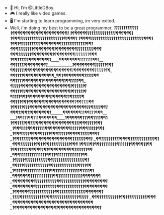 - 👋 Hi, I’m @LittleDBoy.
- 🎮 I really like video games.                                                      
- 🖥️ I'm starting to learn programming, im very exited.
- Well, i'm doing my best to be a great programmer.
___________________1111111111111__________________
______________1¶¶¶¶¶¶¶¶¶¶¶¶¶¶¶¶¶¶¶¶¶1_____________
___________1¶¶¶¶¶¶111111111111111¶¶¶¶¶¶1__________
_________1¶¶¶11111111111111111111111¶1¶¶¶1________
_______1¶¶¶¶1111111111111111111111111111¶¶¶1______
______1¶¶1¶1111111111¶¶¶¶¶¶¶¶1111111111111¶¶1_____
_____¶¶¶11111111¶¶¶¶¶¶¶¶1_¶¶¶¶¶¶¶¶111111111¶¶¶____
____¶¶¶1111111¶¶¶¶¶¶¶¶1_____¶¶¶¶¶¶¶¶11111111¶¶¶___
___1¶¶111111¶¶¶¶¶¶¶¶1_________¶¶¶¶¶¶¶¶1111111¶¶1__
___¶¶11111¶¶¶¶¶¶¶¶1____________1¶¶¶¶¶¶¶¶111111¶¶1_
__¶¶11111¶¶¶¶¶¶¶¶¶¶¶¶¶_____¶¶¶¶¶1¶¶¶¶¶¶¶¶111111¶¶_
__¶¶1111¶¶¶¶¶¶¶¶_____¶¶¶¶_¶¶_____1¶¶¶¶¶¶¶¶11111¶¶_
__¶¶1111¶¶¶¶¶¶¶1________¶¶________¶¶¶¶¶¶1¶¶1111¶¶_
__¶1111¶¶¶¶¶¶¶¶_______¶¶_¶_¶¶______¶¶¶¶¶¶1¶11111¶_
__¶¶111¶1¶¶¶¶¶¶_______¶¶_¶_¶¶______¶¶¶¶¶¶1¶11111¶_
__¶1111¶¶1¶¶¶¶¶¶________¶¶¶_______1¶¶¶¶¶11¶11111¶_
__¶¶111¶¶1¶¶¶¶¶¶1_____¶¶¶_¶¶______¶¶¶¶¶¶1¶¶1111¶¶_
__1¶¶111¶11¶¶¶¶¶¶¶¶¶¶¶¶_____¶¶¶¶_¶¶¶¶¶¶11¶1111¶¶1_
___¶¶¶11¶¶11¶¶¶¶¶¶¶1___________¶¶¶¶¶¶¶11¶¶111¶¶¶__
___1¶¶111¶¶111¶¶¶¶¶¶¶________1¶¶¶¶¶¶111¶¶1111¶¶1__
____1¶¶1111¶¶111¶¶¶¶¶¶¶1___¶¶¶¶¶¶¶111¶¶¶1111¶¶1___
_____1¶¶¶111¶¶¶11111¶¶¶¶¶¶¶¶¶¶11111¶¶¶11111¶¶1____
______1¶¶¶1111¶¶¶¶¶1111¶¶¶11111¶¶¶¶¶11111¶¶¶1_____
________1¶¶111111¶¶¶¶¶¶¶¶¶¶¶¶¶¶¶¶1111111¶¶1_______
__________¶¶1111111111¶¶¶¶1111111111111¶1_________
__________¶¶¶11111111¶¶11¶¶11111111111¶¶¶_________
________1¶¶11¶1¶¶111111111¶111111¶¶¶¶¶11¶¶________
_______1¶¶111111¶¶¶¶¶1¶1¶¶¶¶¶¶¶¶¶¶1111111¶¶_______
_______¶¶¶11111111111111¶¶11¶1111111111111¶¶______
______1¶1111¶11111111111¶¶11111111111111111¶1_____
______¶¶111¶111111111111¶¶1111111111111¶111¶¶_____
_____1¶111¶¶111111111111¶¶1111111111111¶1111¶1____
_____¶¶¶¶¶¶¶111111111111¶¶1111111111111¶¶¶¶¶¶¶____
____¶¶¶¶¶¶¶¶¶11111111111¶¶111111111111¶¶¶¶¶¶¶¶¶___
____¶¶¶¶¶¶¶¶¶11111111111¶¶111111111111¶¶¶¶¶¶¶¶¶___
____1¶¶¶¶¶¶1111111111111¶¶11111111111111¶¶¶¶¶¶1___
______1111¶1111111111111¶¶11111111111111¶1111_____
__________¶¶¶11111111111¶¶111111111111¶¶¶_________
__________¶¶¶¶¶¶¶¶¶¶¶¶¶¶¶¶¶¶¶¶¶¶¶¶¶¶¶¶¶¶¶_________
________1¶¶¶¶¶¶¶¶¶¶¶¶¶¶¶¶1¶¶¶¶¶¶¶¶¶¶¶¶¶¶¶¶1_______
